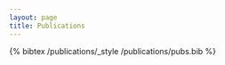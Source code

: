 ```yaml
---
layout: page
title: Publications
---
```


{% bibtex /publications/_style /publications/pubs.bib %}



<script>var bqs = document.getElementsByTagName("blockquote");
for(var i = 0; i < bqs.length; i++) {
  bqs[i].style.display = "none";
  var ab = document.createElement('a');
  ab.setAttribute('href', '#');
  ab.setAttribute('onClick', 'toggleBq('+i+'); return false;');
  ab.appendChild(document.createTextNode("[abstract]"));
  bqs[i].parentNode.insertBefore(ab,bqs[i]);
}
function toggleBq(i) {
  if (bqs[i].style.display == "none")
    bqs[i].style.display = "block";
  else
    bqs[i].style.display = "none";
}</script>